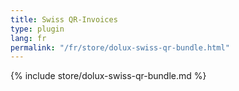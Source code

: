 ```yaml
---
title: Swiss QR-Invoices
type: plugin
lang: fr
permalink: "/fr/store/dolux-swiss-qr-bundle.html"
---
```


{% include store/dolux-swiss-qr-bundle.md %}

